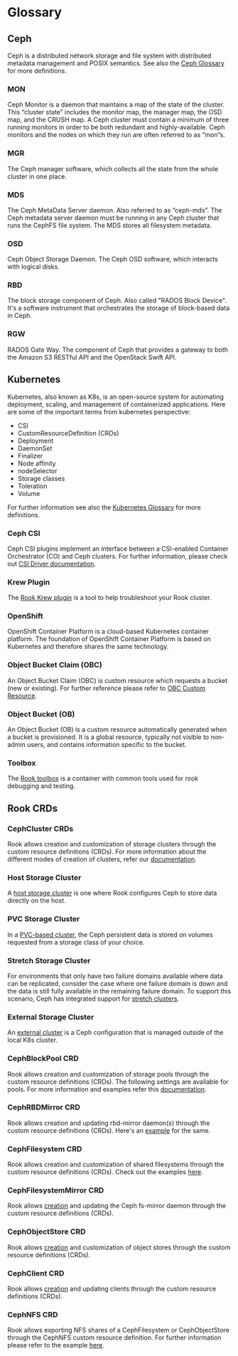 # Glossary

## Ceph

Ceph is a distributed network storage and file system with distributed metadata management and POSIX semantics. See also the [Ceph Glossary](https://docs.ceph.com/en/latest/glossary/) for more definitions.

### MON

Ceph Monitor is a daemon that maintains a map of the state of the cluster. This “cluster state” includes the monitor map, the manager map, the OSD map, and the CRUSH map. A Ceph cluster must contain a minimum of three running monitors in order to be both redundant and highly-available. Ceph monitors and the nodes on which they run are often referred to as “mon”s.

### MGR

The Ceph manager software, which collects all the state from the whole cluster in one place.

### MDS

The Ceph MetaData Server daemon. Also referred to as “ceph-mds”. The Ceph metadata server daemon must be running in any Ceph cluster that runs the CephFS file system. The MDS stores all filesystem metadata.

### OSD

Ceph Object Storage Daemon. The Ceph OSD software, which interacts with logical disks.

### RBD

The block storage component of Ceph. Also called "RADOS Block Device". It's a software instrument that orchestrates the storage of block-based data in Ceph.

### RGW

RADOS Gate Way. The component of Ceph that provides a gateway to both the Amazon S3 RESTful API and the OpenStack Swift API.

## Kubernetes

Kubernetes, also known as K8s, is an open-source system for automating deployment, scaling, and management of containerized applications. Here are some of the important terms from kubernetes perspective: 

* CSI
* CustomResourceDefinition (CRDs)
* Deployment
* DaemonSet
* Finalizer
* Node affinity
* nodeSelector
* Storage classes
* Toleration
* Volume

For further information see also the [Kubernetes Glossary](https://kubernetes.io/docs/reference/glossary) for more definitions.

### Ceph CSI

Ceph CSI plugins implement an interface between a CSI-enabled Container Orchestrator (CO) and Ceph clusters. For further information, please check out [CSI Driver documentation](https://rook.io/docs/rook/latest/Storage-Configuration/Ceph-CSI/ceph-csi-drivers/).

### Krew Plugin

The [Rook Krew plugin](https://rook.io/docs/rook/latest/Troubleshooting/krew-plugin/) is a tool to help troubleshoot your Rook cluster.

### OpenShift

OpenShift Container Platform is a cloud-based Kubernetes container platform. The foundation of OpenShift Container Platform is based on Kubernetes and therefore shares the same technology.

### Object Bucket Claim (OBC)

An Object Bucket Claim (OBC) is custom resource which requests a bucket (new or existing). For further reference please refer to [OBC Custom Resource](https://rook.io/docs/rook/latest/Storage-Configuration/Object-Storage-RGW/ceph-object-bucket-claim/).

### Object Bucket (OB)

An Object Bucket (OB) is a custom resource automatically generated when a bucket is provisioned. It is a global resource, typically not visible to non-admin users, and contains information specific to the bucket.

### Toolbox

The [Rook toolbox](https://rook.io/docs/rook/latest/Troubleshooting/ceph-toolbox/) is a container with common tools used for rook debugging and testing.

## Rook CRDs
### CephCluster CRDs

Rook allows creation and customization of storage clusters through the custom resource definitions (CRDs). For more information about the different modes of creation of clusters, refer our [documentation](https://rook.io/docs/rook/latest/CRDs/Cluster/ceph-cluster-crd/).

### Host Storage Cluster

A [host storage cluster](https://rook.io/docs/rook/latest/CRDs/Cluster/host-cluster/) is one where Rook configures Ceph to store data directly on the host.

### PVC Storage Cluster

In a [PVC-based cluster](https://rook.io/docs/rook/latest/CRDs/Cluster/pvc-cluster/), the Ceph persistent data is stored on volumes requested from a storage class of your choice.

### Stretch Storage Cluster

For environments that only have two failure domains available where data can be replicated, consider the case where one failure domain is down and the data is still fully available in the remaining failure domain. To support this scenario, Ceph has integrated support for [stretch clusters](https://rook.io/docs/rook/latest/CRDs/Cluster/stretch-cluster/).

### External Storage Cluster

An [external cluster](https://rook.io/docs/rook/latest/CRDs/Cluster/external-cluster/) is a Ceph configuration that is managed outside of the local K8s cluster.

### CephBlockPool CRD

Rook allows creation and customization of storage pools through the custom resource definitions (CRDs). The following settings are available for pools. For more information and examples refer this [documentation](https://rook.io/docs/rook/latest/CRDs/Block-Storage/ceph-block-pool-crd/).

### CephRBDMirror CRD

Rook allows creation and updating rbd-mirror daemon(s) through the custom resource definitions (CRDs). Here's an [example](https://rook.io/docs/rook/latest/CRDs/Block-Storage/ceph-rbd-mirror-crd/#creating-daemons) for the same.

### CephFilesystem CRD

Rook allows creation and customization of shared filesystems through the custom resource definitions (CRDs). Check out the examples [here](https://rook.io/docs/rook/latest/CRDs/Shared-Filesystem/ceph-filesystem-crd/#examples).

### CephFilesystemMirror CRD

Rook allows [creation](https://rook.io/docs/rook/latest/CRDs/Shared-Filesystem/ceph-fs-mirror-crd/#creating-daemon) and updating the Ceph fs-mirror daemon through the custom resource definitions (CRDs).

### CephObjectStore CRD

Rook allows [creation](https://rook.io/docs/rook/latest/CRDs/Object-Storage/ceph-object-store-crd/#example) and customization of object stores through the custom resource definitions (CRDs).

### CephClient CRD

Rook allows [creation](https://rook.io/docs/rook/latest/CRDs/ceph-client-crd/) and updating clients through the custom resource definitions (CRDs).

### CephNFS CRD

Rook allows exporting NFS shares of a CephFilesystem or CephObjectStore through the CephNFS custom resource definition. For further information please refer to the example [here](https://rook.io/docs/rook/latest/CRDs/ceph-nfs-crd/#example).

